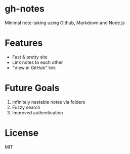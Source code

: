# gh-notes

Minimal note-taking using Github, Markdown and Node.js

# Features

- Fast & pretty site
- Link notes to each other
- "View in GitHub" link

# Future Goals

1. Infinitely nestable notes via folders
2. Fuzzy search
3. Improved authentication

# License

MIT
